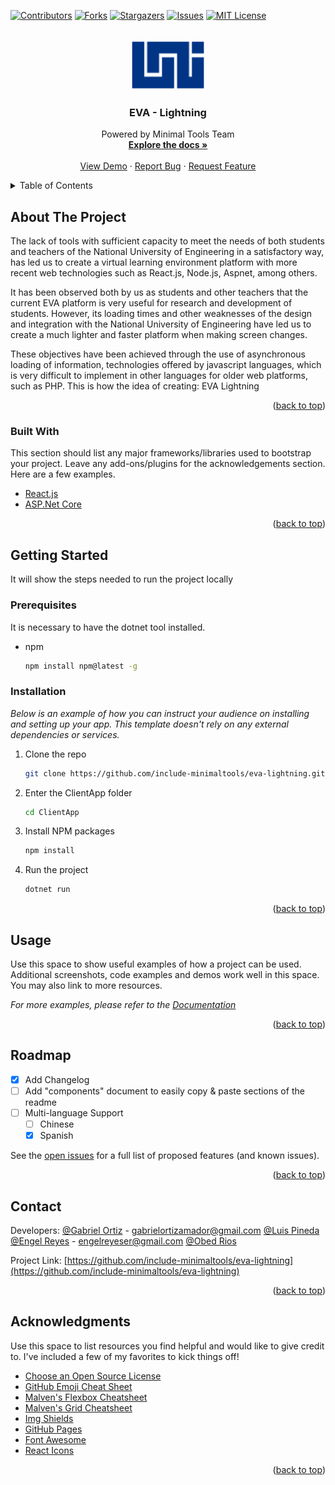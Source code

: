 <div id="top"></div>
<!--
*** Thanks for checking out the Best-README-Template. If you have a suggestion
*** that would make this better, please fork the repo and create a pull request
*** or simply open an issue with the tag "enhancement".
*** Don't forget to give the project a star!
*** Thanks again! Now go create something AMAZING! :D
-->



<!-- PROJECT SHIELDS -->
<!--
*** I'm using markdown "reference style" links for readability.
*** Reference links are enclosed in brackets [ ] instead of parentheses ( ).
*** See the bottom of this document for the declaration of the reference variables
*** for contributors-url, forks-url, etc. This is an optional, concise syntax you may use.
*** https://www.markdownguide.org/basic-syntax/#reference-style-links
-->
[![Contributors][contributors-shield]][contributors-url]
[![Forks][forks-shield]][forks-url]
[![Stargazers][stars-shield]][stars-url]
[![Issues][issues-shield]][issues-url]
[![MIT License][license-shield]][license-url]
<!-- [![LinkedIn][linkedin-shield]][linkedin-url] -->



<!-- PROJECT LOGO -->
<br />
<div align="center">
  <a href="https://github.com/include-minimaltools/eva-lightning">
    <img src="ClientApp/src/images/logoUNI.png" alt="Logo" width="120" height="80">
  </a>

  <h3 align="center">EVA - Lightning</h3>

  <p align="center">
    Powered by Minimal Tools Team
    <br />
    <a href="https://github.com/include-minimaltools/eva-lightning"><strong>Explore the docs »</strong></a>
    <br />
    <br />
    <a href="https://github.com/include-minimaltools/eva-lightning">View Demo</a>
    ·
    <a href="https://github.com/include-minimaltools/eva-lightning/issues">Report Bug</a>
    ·
    <a href="https://github.com/include-minimaltools/eva-lightning/issues">Request Feature</a>
  </p>
</div>



<!-- TABLE OF CONTENTS -->
<details>
  <summary>Table of Contents</summary>
  <ol>
    <li>
      <a href="#about-the-project">About The Project</a>
      <ul>
        <li><a href="#built-with">Built With</a></li>
      </ul>
    </li>
    <li>
      <a href="#getting-started">Getting Started</a>
      <ul>
        <li><a href="#prerequisites">Prerequisites</a></li>
        <li><a href="#installation">Installation</a></li>
      </ul>
    </li>
    <li><a href="#usage">Usage</a></li>
    <li><a href="#roadmap">Roadmap</a></li>
    <li><a href="#contact">Contact</a></li>
  </ol>
</details>



<!-- ABOUT THE PROJECT -->
## About The Project

<!-- [![Product Name Screen Shot][product-screenshot]](https://github.com/include-minimaltools/eva-lightning) -->

The lack of tools with sufficient capacity to meet the needs of both students and teachers of the National University of Engineering in a satisfactory way, has led us to create a virtual learning environment platform with more recent web technologies such as React.js, Node.js, Aspnet, among others.

It has been observed both by us as students and other teachers that the current EVA platform is very useful for research and development of students. However, its loading times and other weaknesses of the design and integration with the National University of Engineering have led us to create a much lighter and faster platform when making screen changes.

These objectives have been achieved through the use of asynchronous loading of information, technologies offered by javascript languages, which is very difficult to implement in other languages for older web platforms, such as PHP. This is how the idea of creating:
EVA Lightning

<p align="right">(<a href="#top">back to top</a>)</p>



### Built With

This section should list any major frameworks/libraries used to bootstrap your project. Leave any add-ons/plugins for the acknowledgements section. Here are a few examples.


* [React.js](https://reactjs.org/)
* [ASP.Net Core](https://dotnet.microsoft.com/learn/aspnet/hello-world-tutorial/intro)


<p align="right">(<a href="#top">back to top</a>)</p>



<!-- GETTING STARTED -->
## Getting Started

It will show the steps needed to run the project locally

### Prerequisites

It is necessary to have the dotnet tool installed.
* npm
  ```sh
  npm install npm@latest -g
  ```

### Installation

_Below is an example of how you can instruct your audience on installing and setting up your app. This template doesn't rely on any external dependencies or services._

1. Clone the repo
   ```sh
   git clone https://github.com/include-minimaltools/eva-lightning.git
   ```
2. Enter the ClientApp folder
    ```sh
    cd ClientApp
    ```
3. Install NPM packages
   ```sh
   npm install
   ```
4. Run the project
   ```sh
   dotnet run
   ```

<p align="right">(<a href="#top">back to top</a>)</p>



<!-- USAGE EXAMPLES -->
## Usage

Use this space to show useful examples of how a project can be used. Additional screenshots, code examples and demos work well in this space. You may also link to more resources.

_For more examples, please refer to the [Documentation](https://github.com/include-minimaltools/eva-lightning)_

<p align="right">(<a href="#top">back to top</a>)</p>



<!-- ROADMAP -->
## Roadmap

- [x] Add Changelog
- [ ] Add "components" document to easily copy & paste sections of the readme
- [ ] Multi-language Support
    - [ ] Chinese
    - [x] Spanish

See the [open issues](https://github.com/include-minimaltools/eva-lightning/issues) for a full list of proposed features (and known issues).

<p align="right">(<a href="#top">back to top</a>)</p>



<!-- CONTRIBUTING ->
## Contributing

Contributions are what make the open source community such an amazing place to learn, inspire, and create. Any contributions you make are **greatly appreciated**.

If you have a suggestion that would make this better, please fork the repo and create a pull request. You can also simply open an issue with the tag "enhancement".
Don't forget to give the project a star! Thanks again!

1. Fork the Project
2. Create your Feature Branch (`git checkout -b feature/AmazingFeature`)
3. Commit your Changes (`git commit -m 'Add some AmazingFeature'`)
4. Push to the Branch (`git push origin feature/AmazingFeature`)
5. Open a Pull Request

<p align="right">(<a href="#top">back to top</a>)</p>



<!-- LICENSE ->
## License

Distributed under the MIT License. See `LICENSE.txt` for more information.

<p align="right">(<a href="#top">back to top</a>)</p>



<!-- CONTACT -->
## Contact

Developers: 
[@Gabriel Ortiz](https://www.facebook.com/gabriel.ortiz.amador) - gabrielortizamador@gmail.com
[@Luis Pineda](https://www.facebook.com/people/Luis-Joseph/100008202189282/)
[@Engel Reyes](https://www.facebook.com/engel.reyes.54) - engelreyeser@gmail.com
[@Obed Rios](https://www.facebook.com/obedisai.riossolano)

Project Link: [https://github.com/include-minimaltools/eva-lightning](https://github.com/include-minimaltools/eva-lightning)

<p align="right">(<a href="#top">back to top</a>)</p>



<!-- ACKNOWLEDGMENTS -->
## Acknowledgments

Use this space to list resources you find helpful and would like to give credit to. I've included a few of my favorites to kick things off!

* [Choose an Open Source License](https://choosealicense.com)
* [GitHub Emoji Cheat Sheet](https://www.webpagefx.com/tools/emoji-cheat-sheet)
* [Malven's Flexbox Cheatsheet](https://flexbox.malven.co/)
* [Malven's Grid Cheatsheet](https://grid.malven.co/)
* [Img Shields](https://shields.io)
* [GitHub Pages](https://pages.github.com)
* [Font Awesome](https://fontawesome.com)
* [React Icons](https://react-icons.github.io/react-icons/search)

<p align="right">(<a href="#top">back to top</a>)</p>



<!-- MARKDOWN LINKS & IMAGES -->
<!-- https://www.markdownguide.org/basic-syntax/#reference-style-links -->
[contributors-shield]: https://img.shields.io/github/contributors/othneildrew/Best-README-Template.svg?style=for-the-badge
[contributors-url]: https://github.com/othneildrew/Best-README-Template/graphs/contributors
[forks-shield]: https://img.shields.io/github/forks/othneildrew/Best-README-Template.svg?style=for-the-badge
[forks-url]: https://github.com/othneildrew/Best-README-Template/network/members
[stars-shield]: https://img.shields.io/github/stars/othneildrew/Best-README-Template.svg?style=for-the-badge
[stars-url]: https://github.com/othneildrew/Best-README-Template/stargazers
[issues-shield]: https://img.shields.io/github/issues/othneildrew/Best-README-Template.svg?style=for-the-badge
[issues-url]: https://github.com/othneildrew/Best-README-Template/issues
[license-shield]: https://img.shields.io/github/license/othneildrew/Best-README-Template.svg?style=for-the-badge
[license-url]: https://github.com/othneildrew/Best-README-Template/blob/master/LICENSE.txt
[linkedin-shield]: https://img.shields.io/badge/-LinkedIn-black.svg?style=for-the-badge&logo=linkedin&colorB=555
[linkedin-url]: https://linkedin.com/in/othneildrew
[product-screenshot]: images/screenshot.png